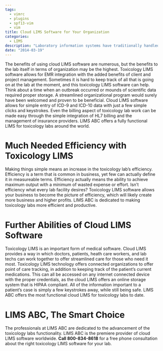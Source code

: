 ```yaml
---
tags:
  - vimrc
  - plugins
  - spf13-vim
  - vim
title: Cloud LIMS Software for Your Organization
categories:
  - LIMS
description: "Laboratory information systems have traditionally handled only the management and "
date: "2014-03-19"
---
```


The benefits of using cloud LIMS software are numerous, but the benefits to the lab itself in terms of organization may be the highest. Toxicology LIMS software allows for EMR integration with the added benefits of client and project management. Sometimes it is hard to keep track of all that is going on at the lab at the moment, and this toxicology LIMS software can help. Think about a time when an outbreak occurred or mounds of scientific data required proper storage. A streamlined organizational program would surely have been welcomed and proven to be beneficial. Cloud LIMS software allows for simple entry of ICD-9 and ICD-10 data with just a few simple clicks and keystrokes. Even the billing aspect of toxicology lab work can be made easy through the simple integration of HL7 billing and the management of insurance providers. LIMS ABC offers a fully functional LIMS for toxicology labs around the world.

 

# Much Needed Efficiency with Toxicology LIMS

Making things simple means an increase in the toxicology lab’s efficiency. Efficiency is a term that is common in business, yet few can actually define it in measureable terms. Efficiency actually means the ability to achieve maximum output with a minimum of wasted expense or effort. Isn’t efficiency what every lab facility desires? Toxicology LIMS software allows your business to become the picture of efficiency, which will likely create more business and higher profits. LIMS ABC is dedicated to making toxicology labs more efficient and productive.

# Further Abilities of Cloud LIMS Software

Toxicology LIMS is an important form of medical software. Cloud LIMS provides a way in which doctors, patients, heath care workers, and lab techs can work together to offer streamlined care for those who need it most. Toxicology LIMS technology offers connected organizations to offer point of care tracking, in addition to keeping track of the patient’s current medications. This can all be accessed on any internet connected device with the proper credentials, as the cloud LIMS offers an online storage system that is HIPAA compliant. All of the information important to a patient’s case is simply a few keystrokes away, while still being safe. LIMS ABC offers the most functional cloud LIMS for toxicology labs to date.

# LIMS ABC, The Smart Choice

The professionals at LIMS ABC are dedicated to the advancement of the toxicology labs functionality. LIMS ABC is the premiere provider of cloud LIMS software worldwide. **Call 800-834-8618** for a free phone consultation about the right toxicology LIMS software for your lab.
